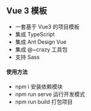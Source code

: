 ## Vue 3 模板

-   一套基于 Vue3 的项目模板
-   集成 TypeScript
-   集成 Ant Design Vue
-   集成 @~crazy 工具包
-   支持 Sass

#### 使用方法

-   npm i 安装依赖模块
-   npm run serve 运行开发模式
-   npm run build 打包项目
